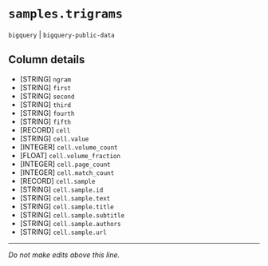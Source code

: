 # `samples.trigrams`
`bigquery` | `bigquery-public-data`

## Column details
* [STRING]    `ngram`
* [STRING]    `first`
* [STRING]    `second`
* [STRING]    `third`
* [STRING]    `fourth`
* [STRING]    `fifth`
* [RECORD]    `cell`
* [STRING]    `cell.value`
* [INTEGER]   `cell.volume_count`
* [FLOAT]     `cell.volume_fraction`
* [INTEGER]   `cell.page_count`
* [INTEGER]   `cell.match_count`
* [RECORD]    `cell.sample`
* [STRING]    `cell.sample.id`
* [STRING]    `cell.sample.text`
* [STRING]    `cell.sample.title`
* [STRING]    `cell.sample.subtitle`
* [STRING]    `cell.sample.authors`
* [STRING]    `cell.sample.url`

-------------------------------------------------------------------------------
*Do not make edits above this line.*
